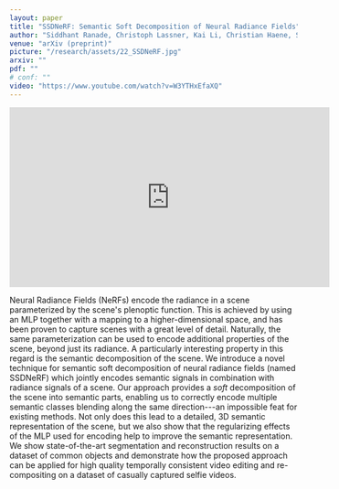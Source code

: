 ```yaml
---
layout: paper
title: "SSDNeRF: Semantic Soft Decomposition of Neural Radiance Fields"
author: "Siddhant Ranade, Christoph Lassner, Kai Li, Christian Haene, Shen-Chi Chen, Jean-Charles Bazin, and Sofien Bouaziz"
venue: "arXiv (preprint)"
picture: "/research/assets/22_SSDNeRF.jpg"
arxiv: ""
pdf: ""
# conf: ""
video: "https://www.youtube.com/watch?v=W3YTHxEfaXQ"
---
```


<iframe width="560" height="315" src="https://www.youtube-nocookie.com/embed/W3YTHxEfaXQ?controls=0" title="YouTube video player" frameborder="0" allow="accelerometer; autoplay; clipboard-write; encrypted-media; gyroscope; picture-in-picture" allowfullscreen></iframe>

Neural Radiance Fields (NeRFs) encode the radiance in a scene parameterized by the scene's plenoptic function.
This is achieved by using an MLP together with a mapping to a higher-dimensional space, and has been proven to capture scenes with a great level of detail.
Naturally, the same parameterization can be used to encode additional properties of the scene, beyond just its radiance.
A particularly interesting property in this regard is the semantic decomposition of the scene.
We introduce a novel technique for semantic soft decomposition of neural radiance fields (named SSDNeRF) which jointly encodes semantic signals in combination with radiance signals of a scene.
Our approach provides a _soft_ decomposition of the scene into semantic parts, enabling us to correctly encode multiple semantic classes blending along the same direction---an impossible feat for existing methods.
Not only does this lead to a detailed, 3D semantic representation of the scene, but we also show that the regularizing effects of the MLP used for encoding help to improve the semantic representation.
We show state-of-the-art segmentation and reconstruction results on a dataset of
common objects and demonstrate how the proposed approach can be applied for high
quality temporally consistent video editing and re-compositing on a dataset of
casually captured selfie videos.
